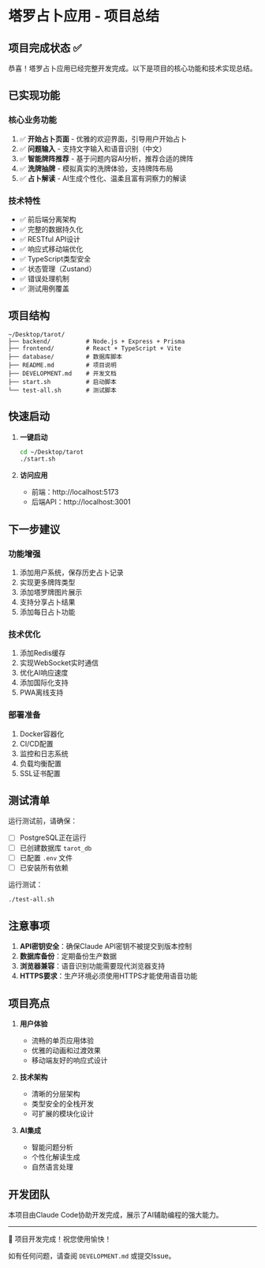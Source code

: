 # 塔罗占卜应用 - 项目总结

## 项目完成状态 ✅

恭喜！塔罗占卜应用已经完整开发完成。以下是项目的核心功能和技术实现总结。

## 已实现功能

### 核心业务功能
1. ✅ **开始占卜页面** - 优雅的欢迎界面，引导用户开始占卜
2. ✅ **问题输入** - 支持文字输入和语音识别（中文）
3. ✅ **智能牌阵推荐** - 基于问题内容AI分析，推荐合适的牌阵
4. ✅ **洗牌抽牌** - 模拟真实的洗牌体验，支持牌阵布局
5. ✅ **占卜解读** - AI生成个性化、温柔且富有洞察力的解读

### 技术特性
- ✅ 前后端分离架构
- ✅ 完整的数据持久化
- ✅ RESTful API设计
- ✅ 响应式移动端优化
- ✅ TypeScript类型安全
- ✅ 状态管理（Zustand）
- ✅ 错误处理机制
- ✅ 测试用例覆盖

## 项目结构

```
~/Desktop/tarot/
├── backend/          # Node.js + Express + Prisma
├── frontend/         # React + TypeScript + Vite
├── database/         # 数据库脚本
├── README.md         # 项目说明
├── DEVELOPMENT.md    # 开发文档
├── start.sh          # 启动脚本
└── test-all.sh       # 测试脚本
```

## 快速启动

1. **一键启动**
   ```bash
   cd ~/Desktop/tarot
   ./start.sh
   ```

2. **访问应用**
   - 前端：http://localhost:5173
   - 后端API：http://localhost:3001

## 下一步建议

### 功能增强
1. 添加用户系统，保存历史占卜记录
2. 实现更多牌阵类型
3. 添加塔罗牌图片展示
4. 支持分享占卜结果
5. 添加每日占卜功能

### 技术优化
1. 添加Redis缓存
2. 实现WebSocket实时通信
3. 优化AI响应速度
4. 添加国际化支持
5. PWA离线支持

### 部署准备
1. Docker容器化
2. CI/CD配置
3. 监控和日志系统
4. 负载均衡配置
5. SSL证书配置

## 测试清单

运行测试前，请确保：
- [ ] PostgreSQL正在运行
- [ ] 已创建数据库 `tarot_db`
- [ ] 已配置 `.env` 文件
- [ ] 已安装所有依赖

运行测试：
```bash
./test-all.sh
```

## 注意事项

1. **API密钥安全**：确保Claude API密钥不被提交到版本控制
2. **数据库备份**：定期备份生产数据
3. **浏览器兼容**：语音识别功能需要现代浏览器支持
4. **HTTPS要求**：生产环境必须使用HTTPS才能使用语音功能

## 项目亮点

1. **用户体验**
   - 流畅的单页应用体验
   - 优雅的动画和过渡效果
   - 移动端友好的响应式设计

2. **技术架构**
   - 清晰的分层架构
   - 类型安全的全栈开发
   - 可扩展的模块化设计

3. **AI集成**
   - 智能问题分析
   - 个性化解读生成
   - 自然语言处理

## 开发团队

本项目由Claude Code协助开发完成，展示了AI辅助编程的强大能力。

---

🎉 项目开发完成！祝您使用愉快！

如有任何问题，请查阅 `DEVELOPMENT.md` 或提交Issue。